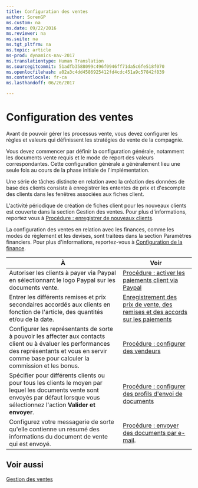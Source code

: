 ```yaml
---
title: Configuration des ventes
author: SorenGP
ms.custom: na
ms.date: 09/22/2016
ms.reviewer: na
ms.suite: na
ms.tgt_pltfrm: na
ms.topic: article
ms-prod: dynamics-nav-2017
ms.translationtype: Human Translation
ms.sourcegitcommit: 51adfb3588099c496f0946ff71da5c6fe518f070
ms.openlocfilehash: a02a3c4dd4586925412fd4cdc451a9c57842f839
ms.contentlocale: fr-ca
ms.lasthandoff: 06/26/2017

---
```


# <a name="set-up-sales"></a>Configuration des ventes

Avant de pouvoir gérer les processus vente, vous devez configurer les règles et valeurs qui définissent les stratégies de vente de la compagnie.

Vous devez commencer par définir la configuration générale, notamment les documents vente requis et le mode de report des valeurs correspondantes. Cette configuration générale a généralement lieu une seule fois au cours de la phase initiale de l'implémentation.

Une série de tâches distincte en relation avec la création des données de base des clients consiste à enregistrer les ententes de prix et d'escompte des clients dans les fenêtres associées aux fiches client.

L'activité périodique de création de fiches client pour les nouveaux clients est couverte dans la section Gestion des ventes. Pour plus d'informations, reportez vous à [Procédure : enregistrer de nouveaux clients](sales-how-register-new-customers.md).

La configuration des ventes en relation avec les finances, comme les modes de règlement et les devises, sont traitées dans la section Paramètres financiers. Pour plus d'informations, reportez-vous à [Configuration de la finance](finance-setup-setup-finance-setup.md).

|À |Voir |
|---|----|
|Autoriser les clients à payer via Paypal en sélectionnant le logo Paypal sur les documents vente.|[Procédure : activer les paiements client via Paypal](sales-how-enable-customer-payments-paypal.md)|
|Entrer les différents remises et prix secondaires accordés aux clients en fonction de l'article, des quantités et/ou de la date.|[Enregistrement des prix de vente, des remises et des accords sur les paiements](sales-how-record-sales-price-discount-payment-agreements.md)|
|Configurer les représentants de sorte à pouvoir les affecter aux contacts client ou à évaluer les performances des représentants et vous en servir comme base pour calculer la commission et les bonus.|[Procédure : configurer des vendeurs](sales-how-setup-salespeople.md)|
|Spécifier pour différents clients ou pour tous les clients le moyen par lequel les documents vente sont envoyés par défaut lorsque vous sélectionnez l'action **Valider et envoyer**.|[Procédure : configurer des profils d'envoi de documents](sales-how-setup-document-send-profiles.md)|
|Configurez votre messagerie de sorte qu'elle contienne un résumé des informations du document de vente qui est envoyé.|[Procédure : envoyer des documents par e-mail](ui-how-send-documents-email.md).|

## <a name="see-also"></a>Voir aussi  
[Gestion des ventes](sales-manage-sales.md)

